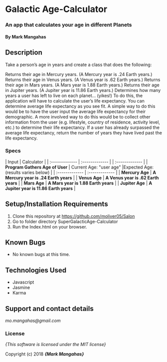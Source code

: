 # Galactic Age-Calculator

### An app that calculates your age in different Planets

#### By **Mark Mangahas**

## Description

Take a person’s age in years and create a class that does the following:

Returns their age in Mercury years. (A Mercury year is .24 Earth years.)
Returns their age in Venus years. (A Venus year is .62 Earth years.)
Returns their age in Mars years. (A Mars year is 1.88 Earth years.)
Returns their age in Jupiter years. (A Jupiter year is 11.86 Earth years.)
Determines how many years a user has left to live on each planet… (yikes!) To do this, the application will have to calculate the user’s life expectancy. You can determine average life expectancy as you see fit. A simple way to do this would be to have the user input the average life expectancy for their demographic. A more involved way to do this would be to collect other information from the user (e.g. lifestyle, country of residence, activity level, etc.) to determine their life expectancy.
If a user has already surpassed the average life expectancy, return the number of years they have lived past the life expectancy.


### Specs
| Input | Calculator |
| :-------------   | :------------- | | :------------- |
| **Program Gathers Age of User** | Current Age: "user age" |Expected Age: (results varies below) |
| :-------------   | :------------- |
| **Mercury Age** |  **A Mercury year is .24 Earth years** | 
| **Venus Age** |  **A Venus year is .62 Earth years** |
| **Mars Age** |  **A Mars year is 1.88 Earth years** | 
| **Jupiter Age** |  **A Jupiter year is 11.86 Earth years** | 


## Setup/Installation Requirements

1. Clone this repository at https://github.com/moliver05/Salon
2. Go to folder directory SuperGalacticAge-Calculator
3. Run the Index.html on your browser.

## Known Bugs
* No known bugs at this time.

## Technologies Used
* Javascript
* Jasmine
* Karma


## Support and contact details

_mo.mangahas@gmail.com_

### License

*{This software is licensed under the MIT license}*

Copyright (c) 2018 **_{Mark Mangahas}_**
